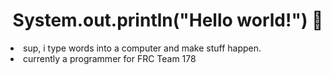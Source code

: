 <h1 align="center"> System.out.println("Hello world!") 👋 </h1>

<p align="center">
  <li> sup, i type words into a computer and make stuff happen. </li> 
  <li> currently a programmer for FRC Team 178 </li> 
</p>

